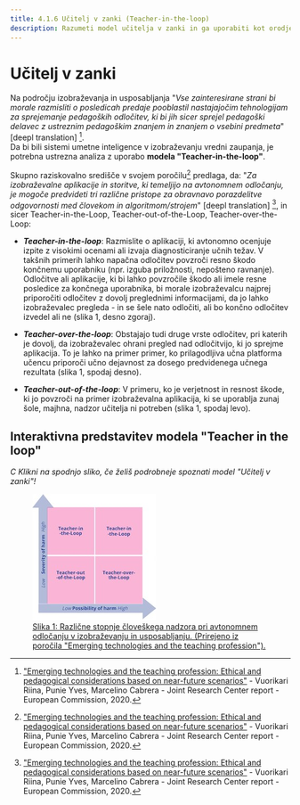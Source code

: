 ```yaml
---
title: 4.1.6 Učitelj v zanki (Teacher-in-the-loop)
description: Razumeti model učitelja v zanki in ga uporabiti kot orodje za spodbujanje "uporabnikov pri nadzoru" za sisteme umetne inteligence v izobraževanju
---
```

# Učitelj v zanki

Na področju izobraževanja in usposabljanja "*Vse zainteresirane strani bi morale razmisliti o posledicah predaje pooblastil nastajajočim tehnologijam za sprejemanje pedagoških odločitev, ki bi jih sicer sprejel pedagoški delavec z ustreznim pedagoškim znanjem in znanjem o vsebini predmeta*" [deepl translation] [^1].  
Da bi bili sistemi umetne inteligence v izobraževanju vredni zaupanja, je potrebna ustrezna analiza z uporabo **modela "Teacher-in-the-loop"**.

Skupno raziskovalno središče v svojem poročilu[^1] predlaga, da: "*Za izobraževalne aplikacije in storitve, ki temeljijo na avtonomnem odločanju, je mogoče predvideti tri različne pristope za obravnavo porazdelitve odgovornosti med človekom in algoritmom/strojem*" [deepl translation] [^1], in sicer Teacher-in-the-Loop, Teacher-out-of-the-Loop, Teacher-over-the-Loop:  

- ***Teacher-in-the-loop***: Razmislite o aplikaciji, ki avtonomno ocenjuje izpite z visokimi ocenami ali izvaja diagnosticiranje učnih težav. V takšnih primerih lahko napačna odločitev povzroči resno škodo končnemu uporabniku (npr. izguba priložnosti, nepošteno ravnanje). Odločitve ali aplikacije, ki bi lahko povzročile škodo ali imele resne posledice za končnega uporabnika, bi morale izobraževalcu najprej priporočiti odločitev z dovolj preglednimi informacijami, da jo lahko izobraževalec pregleda - in se šele nato odločiti, ali bo končno odločitev izvedel ali ne (slika 1, desno zgoraj).

- ***Teacher-over-the-loop***: Obstajajo tudi druge vrste odločitev, pri katerih je dovolj, da izobraževalec ohrani pregled nad odločitvijo, ki jo sprejme aplikacija. To je lahko na primer primer, ko prilagodljiva učna platforma učencu priporoči učno dejavnost za dosego predvidenega učnega rezultata (slika 1, spodaj desno).

- ***Teacher-out-of-the-loop***: V primeru, ko je verjetnost in resnost škode, ki jo povzroči na primer izobraževalna aplikacija, ki se uporablja zunaj šole, majhna, nadzor učitelja ni potreben (slika 1, spodaj levo).

## Interaktivna predstavitev modela "Teacher in the loop"
_C Klikni na spodnjo sliko, če želiš podrobneje spoznati model "Učitelj v zanki"!_

<a href="https://view.genial.ly/6336f61021d012001891e5f2" target="_blank">
<figure>
  <img src="Images/Teacher-in-the-Loop.jpeg" alt="Teacher in the Loop Model representation" />
  <figcaption>Slika 1: Različne stopnje človeškega nadzora pri avtonomnem odločanju v izobraževanju in usposabljanju. (Prirejeno iz poročila "Emerging technologies and the teaching profession").</figcaption>
</figure></a>  

[^1]: ["Emerging technologies and the teaching profession: Ethical and pedagogical considerations based on near-future scenarios"](https://publications.jrc.ec.europa.eu/repository/handle/JRC120183) - Vuorikari Riina, Punie Yves, Marcelino Cabrera - Joint Research Center report - European Commission, 2020.
